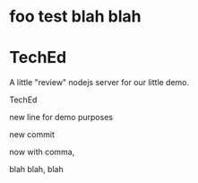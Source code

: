 foo test blah blah
===

TechEd
=======
A little "review" nodejs server for our little demo.

TechEd

new line for demo purposes

new commit

now with comma,

blah blah, blah

